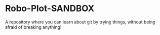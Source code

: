 # Robo-Plot-SANDBOX
A repository where you can learn about git by trying things, without being afraid of breaking anything!
